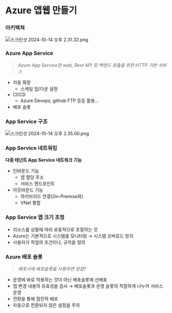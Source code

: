 # Azure 앱웹 만들기

### 아키텍쳐

![스크린샷 2024-10-14 오후 2.31.32.png](Azure%20%E1%84%8B%E1%85%A2%E1%86%B8%E1%84%8B%E1%85%B0%E1%86%B8%20%E1%84%86%E1%85%A1%E1%86%AB%E1%84%83%E1%85%B3%E1%86%AF%E1%84%80%E1%85%B5%2011fb01a7807e80cebc2dd4f1334649a1/%25E1%2584%2589%25E1%2585%25B3%25E1%2584%258F%25E1%2585%25B3%25E1%2584%2585%25E1%2585%25B5%25E1%2586%25AB%25E1%2584%2589%25E1%2585%25A3%25E1%2586%25BA_2024-10-14_%25E1%2584%258B%25E1%2585%25A9%25E1%2584%2592%25E1%2585%25AE_2.31.32.png)

### Azure App Service

> *Azure App Service란 web, Rest API 및 백엔드 호출을 위한 HTTP 기반 서비스*
> 
- 자동 확장
    - 스케일 업/다운 설정
- CI/CD
    - Azure Devops, github FTP 등등 활용…
- 배포 슬롯

### App Service 구조

![스크린샷 2024-10-14 오후 2.35.00.png](Azure%20%E1%84%8B%E1%85%A2%E1%86%B8%E1%84%8B%E1%85%B0%E1%86%B8%20%E1%84%86%E1%85%A1%E1%86%AB%E1%84%83%E1%85%B3%E1%86%AF%E1%84%80%E1%85%B5%2011fb01a7807e80cebc2dd4f1334649a1/%25E1%2584%2589%25E1%2585%25B3%25E1%2584%258F%25E1%2585%25B3%25E1%2584%2585%25E1%2585%25B5%25E1%2586%25AB%25E1%2584%2589%25E1%2585%25A3%25E1%2586%25BA_2024-10-14_%25E1%2584%258B%25E1%2585%25A9%25E1%2584%2592%25E1%2585%25AE_2.35.00.png)

### App Service 네트워킹

**다중 테넌트 App Service 네트워크 기능**

- 인바운드 기능
    - 앱 할당 주소
    - 서비스 엔드포인트
- 아웃바운드 기능
    - 하이브리드 연결(On-Premise와)
    - VNet 통합

### App Service 앱 크기 조정

- 리소스를 상황에 따라 유동적으로 조절하는 것
- Azure는 기본적으로 시스템을 모니터링 → 시스템 오버로드 방지
- 사용자가 작업의 조건이나, 규칙을 정의

### Azure 배포 슬롯

> *배포시에 배포슬롯을 사용하면 장점?*
> 
- 운영에 바로 적용하는 것이 아닌 배포슬롯에 선배포
- 앱 변경 내용의 유효성을 검사 → 배포슬롯과 운영 슬롯의 적절하게 나누어 서비스 운영
- 전환을 통해 점진적 배포
- 자동으로 전환되지 않은 설정을 주의
